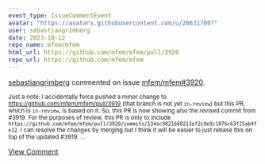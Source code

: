 ```yaml
---
event_type: IssueCommentEvent
avatar: "https://avatars.githubusercontent.com/u/26631700?"
user: sebastiangrimberg
date: 2023-10-12
repo_name: mfem/mfem
html_url: https://github.com/mfem/mfem/pull/3920
repo_url: https://github.com/mfem/mfem
---
```


<a href='https://github.com/sebastiangrimberg' target='_blank'>sebastiangrimberg</a> commented on issue <a href='https://github.com/mfem/mfem/pull/3920' target='_blank'>mfem/mfem#3920</a>.

<small>Just a note: I accidentally force pushed a minor change to https://github.com/mfem/mfem/pull/3919 (that branch is not yet `in-review`) but this PR, which is `in-review`, is based on it. So, this PR is now showing also the revised commit from #3919. For the purposes of review, this PR is only to include `https://github.com/mfem/mfem/pull/3920/commits/134ac9821660213ef2c9e9c1076c63f25ab4fe12`. I can resolve the changes by merging but I think it will be easier to just rebase this on top of the updated #3919....</small>

<a href='https://github.com/mfem/mfem/pull/3920' target='_blank'>View Comment</a>